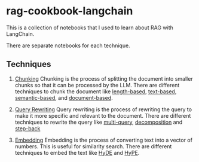 # rag-cookbook-langchain

This is a collection of notebooks that I used to learn about RAG with LangChain.

There are separate notebooks for each technique.

## Techniques

1. [Chunking](./techniques/chunking/README.md)
   Chunking is the process of splitting the document into smaller chunks so that it can be processed by the LLM. There are different techniques to chunk the document like [length-based](./techniques/chunking/length-based-chunking.ipynb), [text-based](./techniques/chunking/text-based-chunking.ipynb), [semantic-based](./techniques/chunking/semantic-based-chunking.ipynb), and [document-based](./techniques/chunking/document-based-chunking.ipynb).

2. [Query Rewriting](./techniques/query-rewriting/README.md)
   Query rewriting is the process of rewriting the query to make it more specific and relevant to the document. There are different techniques to rewrite the query like [multi-query](./techniques/query-rewriting/multi-query-rewriting.ipynb), [decomposition](./techniques/query-rewriting/decomposition-query-rewriting.ipynb) and [step-back](./techniques/query-rewriting/step-back-query-rewriting.ipynb)

3. [Embedding](./techniques/embedding/README.md)
   Embedding is the process of converting text into a vector of numbers. This is useful for similarity search. There are different techniques to embed the text like [HyDE](./techniques/embedding/hype-embedding.ipynb) and [HyPE](./techniques/embedding/hype-embedding.ipynb).
